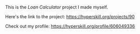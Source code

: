 This is the *Loan Calculator* project I made myself.

Here's the link to the project: https://hyperskill.org/projects/90

Check out my profile: https://hyperskill.org/profile/606049336
